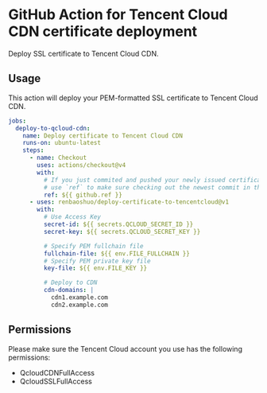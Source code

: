 # GitHub Action for Tencent Cloud CDN certificate deployment

Deploy SSL certificate to Tencent Cloud CDN.

## Usage

This action will deploy your PEM-formatted SSL certificate to Tencent Cloud CDN.

```yaml
jobs:
  deploy-to-qcloud-cdn:
    name: Deploy certificate to Tencent Cloud CDN
    runs-on: ubuntu-latest
    steps:
      - name: Checkout
        uses: actions/checkout@v4
        with:
          # If you just commited and pushed your newly issued certificate to this repo in a previous job,
          # use `ref` to make sure checking out the newest commit in this job
          ref: ${{ github.ref }}
      - uses: renbaoshuo/deploy-certificate-to-tencentcloud@v1
        with:
          # Use Access Key
          secret-id: ${{ secrets.QCLOUD_SECRET_ID }}
          secret-key: ${{ secrets.QCLOUD_SECRET_KEY }}

          # Specify PEM fullchain file
          fullchain-file: ${{ env.FILE_FULLCHAIN }}
          # Specify PEM private key file
          key-file: ${{ env.FILE_KEY }}

          # Deploy to CDN
          cdn-domains: |
            cdn1.example.com
            cdn2.example.com
```

## Permissions

Please make sure the Tencent Cloud account you use has the following permissions:

- QcloudCDNFullAccess
- QcloudSSLFullAccess
